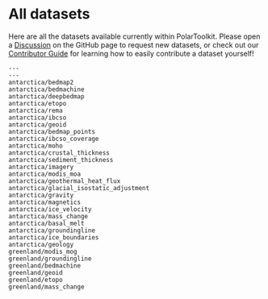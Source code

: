 # All datasets

Here are all the datasets available currently within PolarToolkit. Please open a
[Discussion](https://github.com/mdtanker/polartoolkit/discussions) on the GitHub
page to request new datasets, or check out our
[Contributor Guide](https://polartoolkit.readthedocs.io/en/latest/contributing.html)
for learning how to easily contribute a dataset yourself!

```{nbgallery}
---
---
antarctica/bedmap2
antarctica/bedmachine
antarctica/deepbedmap
antarctica/etopo
antarctica/rema
antarctica/ibcso
antarctica/geoid
antarctica/bedmap_points
antarctica/ibcso_coverage
antarctica/moho
antarctica/crustal_thickness
antarctica/sediment_thickness
antarctica/imagery
antarctica/modis_moa
antarctica/geothermal_heat_flux
antarctica/glacial_isostatic_adjustment
antarctica/gravity
antarctica/magnetics
antarctica/ice_velocity
antarctica/mass_change
antarctica/basal_melt
antarctica/groundingline
antarctica/ice_boundaries
antarctica/geology
greenland/modis_mog
greenland/groundingline
greenland/bedmachine
greenland/geoid
greenland/etopo
greenland/mass_change
```
